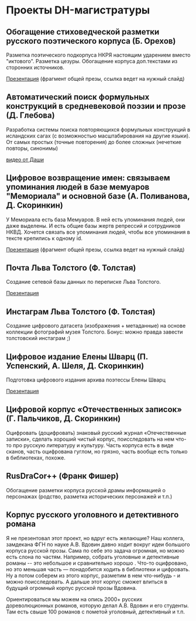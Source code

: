# Проекты DH-магистратуры

## Обогащение стиховедческой разметки русского поэтического корпуса (Б. Орехов)

Разметка поэтического подкорпуса НКРЯ настоящим ударением вместо "иктового". Разметка цезуры. Обогащение корпуса доп.текстами из сторонних источников.

[Презентация](https://docs.google.com/presentation/d/1t7rouc-2K4xXpE-arLArWn5cNmR5wSuUXN7lOPsoABk/edit#slide=id.g61a3964b15_0_56) (фрагмент общей презы, ссылка ведет на нужный слайд)

## Автоматический поиск формульных конструкций в средневековой поэзии и прозе (Д. Глебова)

Разработка системы поиска повторяющихся формульных конструкций в исландских сагах (с возможностью масштабирования на другие языки). 
От самых простых (точные повторения) до более сложных (нечеткие повторы, синонимы)

[видео от Даши](https://youtu.be/ejfOgVtTS1g)

## Цифровое возвращение имен: связываем упоминания людей в базе мемуаров "Мемориала" и основной базе (А. Поливанова, Д. Скоринкин)

У Мемориала есть база Мемуаров. В ней есть упоминания людей, они даже выделены. И есть общие базы жертв репрессий и сотрудников НКВД. Хочется связать все упоминания людей, чтобы все упоминания в тексте крепились к одному id. 

[Презентация](https://docs.google.com/presentation/d/1t7rouc-2K4xXpE-arLArWn5cNmR5wSuUXN7lOPsoABk/edit#slide=id.g61a3964b15_0_119) (фрагмент общей презы, ссылка ведет на нужный слайд)

## Почта Льва Толстого (Ф. Толстая)

Создание сетевой базы данных по переписке Льва Толстого.

[Презентация](https://docs.google.com/presentation/d/1KjrMLNmueqIjro6MVNWhwRHXL0twtH7VUm5H4pyXUJo/edit#slide=id.g6161c4b3b7_1_92) 

## Инстаграм Льва Толстого (Ф. Толстая)

Создание цифрового датасета (изображения + метаданные) на основе коллекции фотографий музея Толстого. Бонус: можно правда завести толстовский инстаграм ;)

## Цифровое издание Елены Шварц  (П. Успенский, А. Шеля, Д. Скоринкин)

Подготовка цифрового издания архива поэтессы Елены Шварц

[Презентация](https://docs.google.com/presentation/d/1RTiaIK93zYKgwSx0RoyrPiBs-CEKLxpQTy8QFa5ZIvg/edit?ts=5d90d04a#slide=id.p)

## Цифровой корпус «Отечественных записок»  (Г. Пальчиков, Д. Скоринкин)

Оцифровать (доцифровать) знаковый русский журнал «Отечественные записки», сделать хороший чистый корпус, поисследовать на нем что-то про русскую литературу и культуру.
Часть корпуса есть в виде сканов, часть оцифрована гуглом, но грязно, часть вообще есть только в библиотеках, похоже. 

## RusDraCor++ (Франк Фишер)

Обогащение разметки корпуса русской драмы информацией о персонажах (родство, разметка исторических персонажей и т.п.)

## Корпус русского уголовного и детективного романа

Я не презентовал этот проект, но вдруг есть желающие? Наш коллега, замдекана ФГН по науке А.В. Вдовин давно ходит вокруг идеи большого корпуса русской прозы. Сама по себе это задача огромная, но можно есть слона по частям. 
Например, собрать уголовные и детективные романы -- это небольшое и сравнительно хорошо . Что-то оцифровано, но это меньшая часть — понадобится ходить в библиотеки и цифровать. Ну а потом соберем из этого корпус, разметим в нем что-нибудь - и можно поисследовать. А дальше этот корпус сможет влиться в будущий огромный корпус русской прозы Вдовина. 

Ориентироваться мы можем на опись  2000+ русских дореволюционных романов, которую делал А.В. Вдовин и его студенты. Там есть свыше 100 романов с пометой уголовный, детективный и т.п.